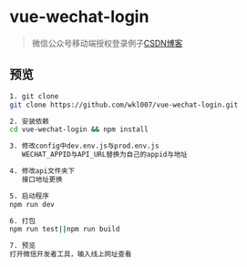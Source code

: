 # vue-wechat-login

> 微信公众号移动端授权登录例子[CSDN博客](https://blog.csdn.net/qq_35844177/article/details/79743812)

## 预览

``` bash
1. git clone
git clone https://github.com/wkl007/vue-wechat-login.git

2. 安装依赖
cd vue-wechat-login && npm install

3. 修改config中dev.env.js与prod.env.js
   WECHAT_APPID与API_URL替换为自己的appid与地址

4. 修改api文件夹下
   接口地址更换

5. 启动程序
npm run dev

6. 打包
npm run test||npm run build

7. 预览
打开微信开发者工具，输入线上网址查看
